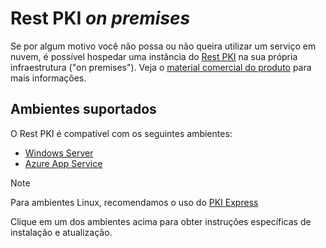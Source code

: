 ﻿# Rest PKI *on premises*

Se por algum motivo você não possa ou não queira utilizar um serviço em nuvem, é possível hospedar uma
instância do [Rest PKI](../index.md) na sua própria infraestrutura ("on premises"). Veja o
[material comercial do produto](https://www.lacunasoftware.com/pt/home/certificate#/rest) para mais informações.

## Ambientes suportados

O Rest PKI é compatível com os seguintes ambientes:

* [Windows Server](windows-setup/index.md)
* [Azure App Service](azure-setup.md)

> [!NOTE]
> Para ambientes Linux, recomendamos o uso do [PKI Express](../../pki-express/index.md)

Clique em um dos ambientes acima para obter instruções específicas de instalação e atualização.
